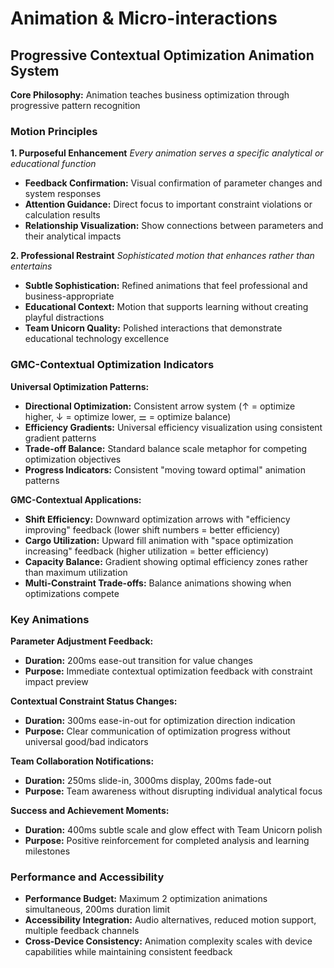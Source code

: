 # Animation & Micro-interactions

## Progressive Contextual Optimization Animation System

**Core Philosophy:** Animation teaches business optimization through progressive pattern recognition

### Motion Principles

**1. Purposeful Enhancement**
*Every animation serves a specific analytical or educational function*
- **Feedback Confirmation:** Visual confirmation of parameter changes and system responses
- **Attention Guidance:** Direct focus to important constraint violations or calculation results
- **Relationship Visualization:** Show connections between parameters and their analytical impacts

**2. Professional Restraint** 
*Sophisticated motion that enhances rather than entertains*
- **Subtle Sophistication:** Refined animations that feel professional and business-appropriate
- **Educational Context:** Motion that supports learning without creating playful distractions
- **Team Unicorn Quality:** Polished interactions that demonstrate educational technology excellence

### GMC-Contextual Optimization Indicators

**Universal Optimization Patterns:**
- **Directional Optimization:** Consistent arrow system (↑ = optimize higher, ↓ = optimize lower, ⚌ = optimize balance)
- **Efficiency Gradients:** Universal efficiency visualization using consistent gradient patterns
- **Trade-off Balance:** Standard balance scale metaphor for competing optimization objectives
- **Progress Indicators:** Consistent "moving toward optimal" animation patterns

**GMC-Contextual Applications:**
- **Shift Efficiency:** Downward optimization arrows with "efficiency improving" feedback (lower shift numbers = better efficiency)
- **Cargo Utilization:** Upward fill animation with "space optimization increasing" feedback (higher utilization = better efficiency)
- **Capacity Balance:** Gradient showing optimal efficiency zones rather than maximum utilization
- **Multi-Constraint Trade-offs:** Balance animations showing when optimizations compete

### Key Animations

**Parameter Adjustment Feedback:**
- **Duration:** 200ms ease-out transition for value changes
- **Purpose:** Immediate contextual optimization feedback with constraint impact preview

**Contextual Constraint Status Changes:**
- **Duration:** 300ms ease-in-out for optimization direction indication
- **Purpose:** Clear communication of optimization progress without universal good/bad indicators

**Team Collaboration Notifications:**
- **Duration:** 250ms slide-in, 3000ms display, 200ms fade-out
- **Purpose:** Team awareness without disrupting individual analytical focus

**Success and Achievement Moments:**
- **Duration:** 400ms subtle scale and glow effect with Team Unicorn polish
- **Purpose:** Positive reinforcement for completed analysis and learning milestones

### Performance and Accessibility

- **Performance Budget:** Maximum 2 optimization animations simultaneous, 200ms duration limit
- **Accessibility Integration:** Audio alternatives, reduced motion support, multiple feedback channels
- **Cross-Device Consistency:** Animation complexity scales with device capabilities while maintaining consistent feedback

